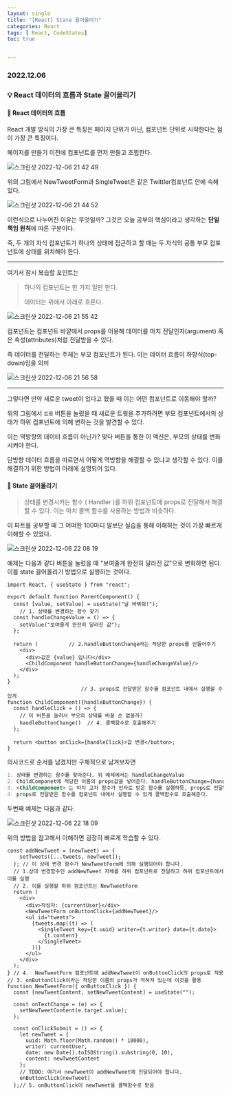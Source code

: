 ```yaml
---
layout: single
title: "[React] State 끌어올리기"
categories: React
tags: [ React, CodeStates]
toc: true


---
```


### 2022.12.06

### 💡  React 데이터의 흐름과  State 끌어올리기

#### 📌 React 데이터의 흐름

React 개발 방식의 가장 큰 특징은 페이지 단위가 아닌, 컴포넌트 단위로 시작한다는 점이 가장 큰 특징이다. 

페이지를 만들기 이전에 컴포넌트를 먼저 만들고 조립한다. 

![스크린샷 2022-12-06 21 42 49](https://user-images.githubusercontent.com/104547038/205915745-bc076816-391e-4e94-87a5-ef61a6edaa50.png)

위의 그림에서 NewTweetForm과 SingleTweet은 같은 Twittler컴포넌트 안에 속해있다. 

![스크린샷 2022-12-06 21 44 52](https://user-images.githubusercontent.com/104547038/205916173-55eb86a2-8160-45b1-9bc5-76c161008c78.png)

이런식으로 나누어진 이유는 무엇일까? 그것은 오늘 공부의 핵심이라고 생각하는 **단일 책임 원칙**에 따른 구분이다. 

즉, 두 개의 자식 컴포넌트가 하나의 상태에 접근하고 할 때는 두 자식의 공통 부모 컴포넌트에 상태를 위치해야 한다. 

--------------------------

여기서 잠시 복습할 포인트는 

> 하나의 컴포넌트는 한 가지 일만 한다. 
>
> 데이터는 위에서 아래로 흐른다. 

![스크린샷 2022-12-06 21 55 42](https://user-images.githubusercontent.com/104547038/205918474-7ad313d9-e713-4c63-98a6-3b488bf77702.png)

컴포넌트는 컴포넌트 바깥에서 props를 이용해 데이터를 마치 전달인자(argument) 혹은 속성(attributes)처럼 전달받을 수 있다. 

즉 데이터를 전달하는 주체는 부모 컴포넌트가 된다. 이는 데이터 흐름이 하향식(top-down)임을 의미

![스크린샷 2022-12-06 21 56 58](https://user-images.githubusercontent.com/104547038/205918768-69961566-1d2d-4cb9-9b31-e8d7fff2c18c.png)

----------------------------------

그렇다면 만약 새로운 tweet이 있다고 했을 때 이는 어떤 컴포넌트로 이동해야 할까?

위의 그림에서 `트윗` 버튼을 눌렀을 때 새로운 트윗을 추가하려면 부모 컴포넌트에서의 상태가 하위 컴포넌트에 의해 변하는 것을 발견할 수 있다. 

이는 역방향의 데이터 흐름이 아닌가? 맞다 버튼을 통한 이 액션은, 부모의 상태를 변화시켜야 한다. 

단방향 데이터 흐름을 따르면서 어떻게 역방향을 해결할 수 있냐고 생각할 수 있다. 이를 해결하기 위한 방법이 아래에 설명되어 있다. 



#### 📌 State 끌어올리기

> 상태를 변경시키는 함수 ( Handler )를 하위 컴포넌트에 props로 전달해서 해결할 수 있다. 이는 마치 콜백 함수를 사용하는 방법과 비슷하다. 

이 파트를 공부할 때 그 어떠한 100마디 말보단 실습을 통해 이해하는 것이 가장 빠르게 이해할 수 있었다. 

![스크린샷 2022-12-06 22 08 19](https://user-images.githubusercontent.com/104547038/205921038-f4ddb24f-5956-4bb1-ba25-a89d28c2c2ab.png)

예제는 다음과 같다 버튼을 눌렀을 때 "보여줄게 완전히 달라진 값"으로 변화하면 된다. 이를 state 끌어올리기 방법으로 실행하는 것이다. 

```react
import React, { useState } from "react";

export default function ParentComponent() {
  const [value, setValue] = useState("날 바꿔줘!");
	// 1. 상태를 변경하는 함수 찾기 
  const handleChangeValue = () => {
    setValue("보여줄게 완전히 달라진 값");
  };

  return (			// 2.handleButtonChange라는 적당한 props를 만들어주기 
    <div>
      <div>값은 {value} 입니다</div>
      <ChildComponent handleButtonChange={handleChangeValue}/> 
    </div>
  );
}
						// 3. props로 전달받은 함수를 컴포넌트 내에서 실행할 수 있게 
function ChildComponent({handleButtonChange}) {
  const handleClick = () => {
    // 이 버튼을 눌러서 부모의 상태를 바꿀 순 없을까?
    handleButtonChange()  // 4. 콜백함수로 호출해주기
  };

  return <button onClick={handleClick}>값 변경</button>;
}
```

의사코드로 순서를 남겼지만 구체적으로 남겨보자면 

```md
1. 상태를 변경하는 함수를 찾아준다. 위 예제에서는 handleChangeValue
2. ChildComponet에 적당한 이름의 props값을 넣어준다. handleButtonChange={handleChangeValue}
3. <ChildComponent> 는 마치 고차 함수가 인자로 받은 함수를 실행하듯, props로 전달받은 함수를 컴포넌트 내에서 실행할 수 있게 된다.
4. props로 전달받은 함수를 컴포넌트 내에서 실행할 수 있게 콜백함수로 호출해준다. 
```

두번째 예제는 다음과 같다. 

![스크린샷 2022-12-06 22 18 09](https://user-images.githubusercontent.com/104547038/205923056-7cf98960-c497-41ee-8a39-0b4a4055ff42.png)

위의 방법을 참고해서 이해하면 굉장히 빠르게 학습할 수 있다. 

```react
const addNewTweet = (newTweet) => {
    setTweets([...tweets, newTweet]);
  }; // 이 상태 변경 함수가 NewTweetForm에 의해 실행되어야 합니다.
  // 1.상대 변경함수인 addNewTweet 자체를 하위 컴포넌트로 전달하고 하위 컴포넌트에서 이를 실행 
  // 2. 이를 실행할 하위 컴포넌트는 NewTweetForm
  return (
    <div>
      <div>작성자: {currentUser}</div>
      <NewTweetForm onButtonClick={addNewTweet}/>
      <ul id="tweets">
        {tweets.map((t) => (
          <SingleTweet key={t.uuid} writer={t.writer} date={t.date}>
            {t.content}
          </SingleTweet>
        ))}
      </ul>
    </div>
  );
} // 4.  NewTweetForm 컴포넌트에 addNewTweet이 onButtonClick의 props로 적용
// 3. onButtonClick이라는 적당한 이름의 props가 적혀져 있는데 이것을 활용
function NewTweetForm({ onButtonClick }) {
  const [newTweetContent, setNewTweetContent] = useState("");

  const onTextChange = (e) => {
    setNewTweetContent(e.target.value);
  };

  const onClickSubmit = () => {
    let newTweet = {
      uuid: Math.floor(Math.random() * 10000),
      writer: currentUser,
      date: new Date().toISOString().substring(0, 10),
      content: newTweetContent
    };
    // TDOO: 여기서 newTweet이 addNewTweet에 전달되어야 합니다.
    onButtonClick(newTweet)
  };// 5. onButtonClick이 newTweet을 콜백함수로 받음 
```

